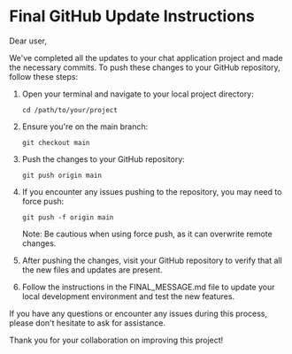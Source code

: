 
# Final GitHub Update Instructions

Dear user,

We've completed all the updates to your chat application project and made the necessary commits. To push these changes to your GitHub repository, follow these steps:

1. Open your terminal and navigate to your local project directory:
   ```
   cd /path/to/your/project
   ```

2. Ensure you're on the main branch:
   ```
   git checkout main
   ```

3. Push the changes to your GitHub repository:
   ```
   git push origin main
   ```

4. If you encounter any issues pushing to the repository, you may need to force push:
   ```
   git push -f origin main
   ```
   Note: Be cautious when using force push, as it can overwrite remote changes.

5. After pushing the changes, visit your GitHub repository to verify that all the new files and updates are present.

6. Follow the instructions in the FINAL_MESSAGE.md file to update your local development environment and test the new features.

If you have any questions or encounter any issues during this process, please don't hesitate to ask for assistance.

Thank you for your collaboration on improving this project!
